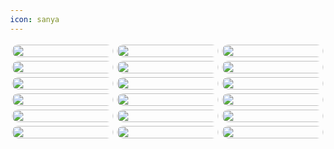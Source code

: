 ```yaml
---
icon: sanya
---
```


<!DOCTYPE html>
<html lang="en">
<head>
    <meta http-equiv="content-type" content="text/html; charset=utf-8">
    <meta name="viewport" content="width=device-width,initial-scale=1,maximum-scale=1,user-scalable=no">
    <title>三亚</title>
    <style>
        body{
            margin: 3px;
        }
        .container{
    /* 将元素分为5列 */
            column-count: 3;
    /* 设置列之间的间隙 */
            column-gap: 0px;
        }
        .item{
            padding: 3px;
        }
        .item img{
            display: block;
            width: 100%;
            border-radius: 20px;
        }
    </style>
</head>

<body>
    <div class="container" id="app">
        <div class="item" v-for="item in 15">
            <img src="../img/sy1.jpg">
        </div>
        <!-- 图片加多点 -->
        <div class="item" v-for="item in 15">
            <img src="../img/sy2.jpg">
        </div>
        <div class="item" v-for="item in 15">
            <img src="../img/sy3.jpg">
        </div>
        <div class="item" v-for="item in 15">
            <img src="../img/sy4.jpg">
        </div>
        <div class="item" v-for="item in 15">
            <img src="../img/sy5.jpg">
        </div>
        <div class="item" v-for="item in 15">
            <img src="../img/sy6.jpg">
        </div>
        <div class="item" v-for="item in 15">
            <img src="../img/sy7.jpg">
        </div>
        <div class="item" v-for="item in 15">
            <img src="../img/sy8.jpg">
        </div>
        <div class="item" v-for="item in 15">
            <img src="../img/sy9.jpg">
        </div>
        <div class="item" v-for="item in 15">
            <img src="../img/sy10.jpg">
        </div>
        <div class="item" v-for="item in 15">
            <img src="../img/sy11.jpg">
        </div>
        <div class="item" v-for="item in 15">
            <img src="../img/sy12.jpg">
        </div>
        <div class="item" v-for="item in 15">
            <img src="../img/sy13.jpg">
        </div>
        <div class="item" v-for="item in 15">
            <img src="../img/sy14.jpg">
        </div>
        <div class="item" v-for="item in 15">
            <img src="../img/sy15.jpg">
        </div>
        <div class="item" v-for="item in 15">
            <img src="../img/sy16.jpg">
        </div>
        <div class="item" v-for="item in 15">
            <img src="../img/sy17.jpg">
        </div>
        <div class="item" v-for="item in 15">
            <img src="../img/sy18.jpg">
        </div>
    </div>
</body>

</html>

<script>
    new Vue({
        el:'#app',
        data:{}
    })
</script>